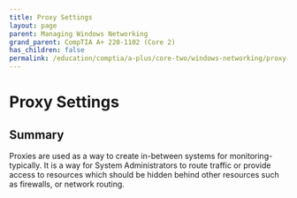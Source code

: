 ```yaml
---
title: Proxy Settings
layout: page
parent: Managing Windows Networking
grand_parent: CompTIA A+ 220-1102 (Core 2)
has_children: false
permalink: /education/comptia/a-plus/core-two/windows-networking/proxy-settings/
---
```


# Proxy Settings

## Summary

Proxies are used as a way to create in-between systems for monitoring-typically. It is a way for System Administrators to route traffic or provide access to resources which should be hidden behind other resources such as firewalls, or network routing. 
